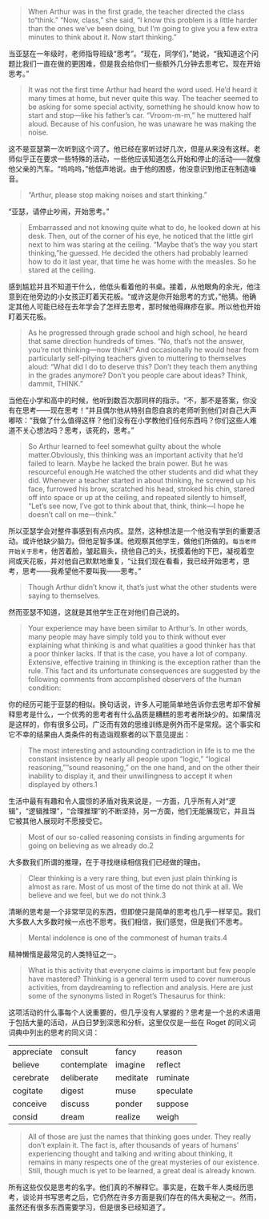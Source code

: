 > When Arthur was in the first grade, the teacher directed the class to“think.” “Now, class,” she said, “I know this problem is a little harder than the ones we’ve been doing, but I’m going to give you a few extra minutes to think about it. Now start thinking.”

当亚瑟在一年级时，老师指导班级“思考”。“现在，同学们，”她说，“我知道这个问题比我们一直在做的更困难，但是我会给你们一些额外几分钟去思考它。现在开始思考。”

> It was not the first time Arthur had heard the word used. He’d heard it many times at home, but never quite this way. The teacher seemed to be asking for some special activity, something he should know how to start and stop—like his father’s car. “Vroom-m-m,” he muttered half aloud. Because of his confusion, he was unaware he was making the noise.

这不是亚瑟第一次听到这个词了。他已经在家听过好几次，但是从来没有这样。老师似乎正在要求一些特殊的活动，一些他应该知道怎么开始和停止的活动——就像他父亲的汽车。“呜呜呜，”他低声地说。由于他的困惑，他没意识到他正在制造噪音。

> “Arthur, please stop making noises and start thinking.”

“亚瑟，请停止吵闹，开始思考。”

> Embarrassed and not knowing quite what to do, he looked down at his desk. Then, out of the corner of his eye, he noticed that the little girl next to him was staring at the ceiling. “Maybe that’s the way you start thinking,”he guessed. He decided the others had probably learned how to do it last year, that time he was home with the measles. So he stared at the ceiling.

感到尴尬并且不知道干什么，他低头看着他的书桌。接着，从他眼角的余光，他注意到在他旁边的小女孩正盯着天花板。“或许这是你开始思考的方式，”他猜。他确定其他人可能已经在去年学会了怎样去思考，那时候他得麻疹在家。所以他也开始盯着天花板。

> As he progressed through grade school and high school, he heard that same direction hundreds of times. “No, that’s not the answer, you’re not thinking—now think!” And occasionally he would hear from particularly self-pitying teachers given to muttering to themselves aloud: “What did I do to deserve this? Don’t they teach them anything in the grades anymore? Don’t you people care about ideas? Think, dammit, THINK.”

当他在小学和高中的时候，他听到数百次那同样的指示。“不，那不是答案，你没有在思考——现在思考！”并且偶尔他从特别自怨自哀的老师听到他们对自己大声嘟哝：“我做了什么值得这样？他们没有在小学教他们任何东西吗？你们这些人难道不关心想法吗？思考，该死的，思考。”

> So Arthur learned to feel somewhat guilty about the whole matter.Obviously, this thinking was an important activity that he’d failed to learn. Maybe he lacked the brain power. But he was resourceful enough.He watched the other students and did what they did. Whenever a teacher started in about thinking, he screwed up his face, furrowed his brow, scratched his head, stroked his chin, stared off into space or up at the ceiling, and repeated silently to himself, “Let’s see now, I’ve got to think about that, think, think—I hope he doesn’t call on me—think.”

所以亚瑟学会对整件事感到有点内疚。显然，这种想法是一个他没有学到的重要活动。或许他缺少脑力。但他足智多谋。他观察其他学生，做他们所做的。`每当老师开始关于思考`，他苦着脸，皱起眉头，挠他自己的头，抚摸着他的下巴，凝视着空间或天花板，并对他自己默默地重复，“让我们现在看看，我已经开始思考，思考，思考——我希望他不要叫我——思考。”

> Though Arthur didn’t know it, that’s just what the other students were saying to themselves.

然而亚瑟不知道，这就是其他学生正在对他们自己说的。

> Your experience may have been similar to Arthur’s. In other words, many people may have simply told you to think without ever explaining what thinking is and what qualities a good thinker has that a poor thinker lacks. If that is the case, you have a lot of company. Extensive, effective training in thinking is the exception rather than the rule. This fact and its unfortunate consequences are suggested by the following comments from accomplished observers of the human condition:

你的经历可能于亚瑟的相似。换句话说，许多人可能简单地告诉你去思考却不曾解释思考是什么，一个优秀的思考者有什么品质是糟糕的思考者所缺少的。如果情况是这样的，你有很多公司。广泛而有效的思维训练是例外而不是常规。这个事实和它不幸的结果由人类条件的有造诣观察者的以下意见提出：

> The most interesting and astounding contradiction in life is to me the constant insistence by nearly all people upon “logic,” “logical reasoning,”“sound reasoning,” on the one hand, and on the other their inability to display it, and their unwillingness to accept it when displayed by others.1

生活中最有有趣和令人震惊的矛盾对我来说是，一方面，几乎所有人对“逻辑”，“逻辑推理”，“合理推理”的不断坚持，另一方面，他们无能展现它，并且当它被其他人展现时不愿接受它。

> Most of our so-called reasoning consists in finding arguments for going on believing as we already do.2

大多数我们所谓的推理，在于寻找继续相信我们已经做的理由。

> Clear thinking is a very rare thing, but even just plain thinking is almost as rare. Most of us most of the time do not think at all. We believe and we feel, but we do not think.3

清晰的思考是一个非常罕见的东西，但即使只是简单的思考也几乎一样罕见。我们大多数人大多数时候一点也不思考。我们相信，我们感觉，但是我们不思考。

> Mental indolence is one of the commonest of human traits.4

精神懒惰是最常见的人类特征之一。

> What is this activity that everyone claims is important but few people have mastered? Thinking is a general term used to cover numerous activities, from daydreaming to reflection and analysis. Here are just some of the synonyms listed in Roget’s Thesaurus for think:

这项活动的什么事每个人说重要的，但几乎没有人掌握的？思考是一个总的术语用于包括大量的活动，从白日梦到深思和分析。这里仅仅是一些在 Roget 的同义词词典中列出的思考的同义词：

|  |  |  |  |
| --- | --- | --- | --- |
| appreciate | consult | fancy | reason |
| believe | contemplate | imagine | reflect |
| cerebrate | deliberate | meditate | ruminate |
| cogitate | digest | muse | speculate |
| conceive | discuss | ponder | suppose |
| consid | dream | realize | weigh |

> All of those are just the names that thinking goes under. They really don’t explain it. The fact is, after thousands of years of humans’ experiencing thought and talking and writing about thinking, it remains in many respects one of the great mysteries of our existence. Still, though much is yet to be learned, a great deal is already known.

所有这些仅仅是思考的名字。他们真的不解释它。事实是，在数千年人类经历思考，谈论并书写思考之后，它仍然在许多方面是我们存在的伟大奥秘之一。然而，虽然还有很多东西需要学习，但是很多已经知道了。

​ ​ ​

